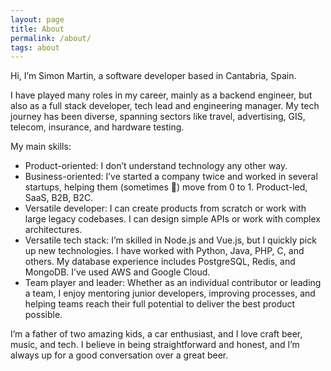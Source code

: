 ```yaml
---
layout: page
title: About
permalink: /about/
tags: about
---
```


Hi, I’m Simon Martin, a software developer based in Cantabria, Spain.

I have played many roles in my career, mainly as a backend engineer, but also as a full stack developer, tech lead and engineering manager. My tech journey has been diverse, spanning sectors like travel, advertising, GIS, telecom, insurance, and hardware testing.

My main skills:

- Product-oriented: I don’t understand technology any other way.
- Business-oriented: I’ve started a company twice and worked in several startups, helping them (sometimes 🙂) move from 0 to 1. Product-led, SaaS, B2B, B2C.
- Versatile developer: I can create products from scratch or work with large legacy codebases. I can design simple APIs or work with complex architectures.
- Versatile tech stack: I’m skilled in Node.js and Vue.js, but I quickly pick up new technologies. I have worked with Python, Java, PHP, C, and others. My database experience includes PostgreSQL, Redis, and MongoDB. I’ve used AWS and Google Cloud.
- Team player and leader: Whether as an individual contributor or leading a team, I enjoy mentoring junior developers, improving processes, and helping teams reach their full potential to deliver the best product possible.

I’m a father of two amazing kids, a car enthusiast, and I love craft beer, music, and tech. I believe in being straightforward and honest, and I’m always up for a good conversation over a great beer.
